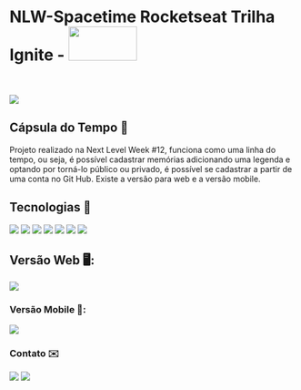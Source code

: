 <div style="width:100%; height: 200px; display: flex; align-items: center;;justify-content: space-between;">
  <h1> NLW-Spacetime Rocketseat Trilha Ignite - <img style="width: 120px; height: 60px" src="https://global-uploads.webflow.com/61d83a2ebb0ae01ab96e841a/62d86b52dd890b4acef46ec3_OG-ignite.jpg"></img></h1>
</div>

<img src="https://uploaddeimagens.com.br/images/004/475/822/full/Thumbnail.png?1684719103"></img>


## Cápsula do Tempo 🚀
<p> Projeto realizado na Next Level Week #12, funciona como uma linha do tempo, ou seja, é possível cadastrar memórias adicionando uma legenda e optando por torná-lo público ou privado, é possível se cadastrar a partir de uma conta no Git Hub. Existe a versão para web e a versão mobile.</p>



## Tecnologias 🔧

<img src="https://img.shields.io/badge/React-20232A?style=for-the-badge&logo=react&logoColor=61DAFB"></img>
<img src="https://img.shields.io/badge/React_Native-20232A?style=for-the-badge&logo=react&logoColor=61DAFB"></img>
<img src="https://img.shields.io/badge/Node.js-43853D?style=for-the-badge&logo=node.js&logoColor=white"></img>
<img src="https://img.shields.io/badge/TypeScript-007ACC?style=for-the-badge&logo=typescript&logoColor=white"></img>
<img src="https://camo.githubusercontent.com/21993b10b489d1a96fcc783ca38c6a721b2835a7b99117921f20ad766e8e05e1/68747470733a2f2f696d672e736869656c64732e696f2f62616467652f6578706f2d3143314532343f7374796c653d666f722d7468652d6261646765266c6f676f3d6578706f266c6f676f436f6c6f723d23443034413337"></img>
<img src="https://camo.githubusercontent.com/5bd32dcde4ab84738d7e56d29b2565162ffc37f82ea3acf302417a3fc281013b/68747470733a2f2f696d672e736869656c64732e696f2f62616467652f666173746966792d2532333030303030302e7376673f7374796c653d666f722d7468652d6261646765266c6f676f3d66617374696679266c6f676f436f6c6f723d7768697465"></img>
<img src="https://img.shields.io/badge/Tailwind_CSS-38B2AC?style=for-the-badge&logo=tailwind-css&logoColor=white"></img>

## Versão Web 🖥️:
<img src="https://uploaddeimagens.com.br/images/004/475/844/full/web.png?1684721419"></img>

### Versão Mobile 📱:
<img src="https://uploaddeimagens.com.br/images/004/475/854/full/mobile.jpg?1684721614"></img>

### Contato ✉️
<a href="https://www.linkedin.com/in/gustavo-rezende-paz/"><img src="https://img.shields.io/badge/LinkedIn-0077B5?style=for-the-badge&logo=linkedin&logoColor=white"></img></a>
<a href="mailto:grezendepaz@gmail.com"><img src="https://img.shields.io/badge/Gmail-D14836?style=for-the-badge&logo=gmail&logoColor=white"></img></a>
